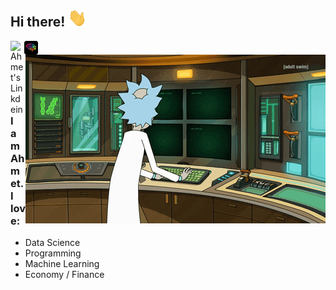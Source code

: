 ## Hi there! <img src="https://raw.githubusercontent.com/ahmetbaglan/ahmetbaglan/main/images/Hi.gif" width="30px"></h2>


<a href="https://www.linkedin.com/in/ahmet-baglan/">
  <img align="left" alt="Ahmet's Linkdein" width="22px" src="https://cdn.jsdelivr.net/npm/simple-icons@v3/icons/linkedin.svg" />
</a>
<a href="https://twitter.com/darshanjain01">
  <img align="left" alt="Ahmet's Blog" width="22px" src="https://raw.githubusercontent.com/ahmetbaglan/ahmetbaglan/main/images/verikafasi_icon.png" />
</a>

<br />
<img align="right" alt="GIF" src="https://raw.githubusercontent.com/ahmetbaglan/ahmetbaglan/main/images/rick.gif" />

### I am Ahmet. I love:
- Data Science
- Programming
- Machine Learning
- Economy / Finance
